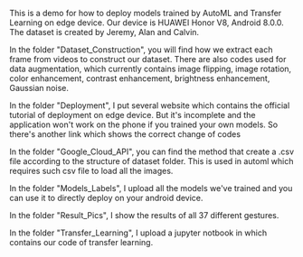 This is a demo for how to deploy models trained by AutoML and Transfer Learning on edge device.
Our device is HUAWEI Honor V8, Android 8.0.0.
The dataset is created by Jeremy, Alan and Calvin.

In the folder "Dataset_Construction", you will find how we extract each frame from videos to 
construct our dataset. There are also codes used for data augmentation, which currently contains 
image flipping, image rotation, color enhancement, contrast enhancement, brightness enhancement, 
Gaussian noise. 

In the folder "Deployment", I put several website which contains the official tutorial of deployment
on edge device. But it's incomplete and the application won't work on the phone if you trained your
own models. So there's another link which shows the correct change of codes

In the folder "Google_Cloud_API", you can find the method that create a .csv file according to the 
structure of dataset folder. This is used in automl which requires such csv file to load all the images.

In the folder "Models_Labels", I upload all the models we've trained and you can use it to directly 
deploy on your android device.

In the folder "Result_Pics", I show the results of all 37 different gestures.

In the folder "Transfer_Learning", I upload a jupyter notbook in which contains our code of transfer 
learning.
